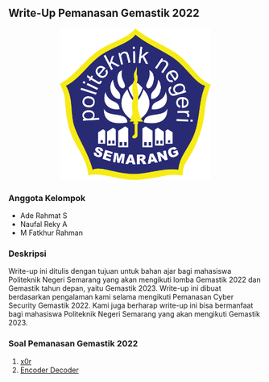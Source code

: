 ## Write-Up Pemanasan Gemastik 2022

<p align="center">
    <img src="https://github.com/ardzz/dasar-pemrogaman-2/raw/master/images/logo-polines.png" alt="Logo Polines" width="300" height="300">
</p>

### Anggota Kelompok
- Ade Rahmat S
- Naufal Reky A
- M Fatkhur Rahman

### Deskripsi
Write-up ini ditulis dengan tujuan untuk bahan ajar bagi mahasiswa Politeknik Negeri Semarang yang akan mengikuti lomba Gemastik 2022 dan Gemastik tahun depan, yaitu Gemastik 2023. 
Write-up ini dibuat berdasarkan pengalaman kami selama mengikuti Pemanasan Cyber Security Gemastik 2022. 
Kami juga berharap write-up ini bisa bermanfaat bagi mahasiswa Politeknik Negeri Semarang yang akan mengikuti Gemastik 2023.

### Soal Pemanasan Gemastik 2022
1. [x0r](challenges/x0r)
2. [Encoder Decoder](challenges/Encoder-Decoder)